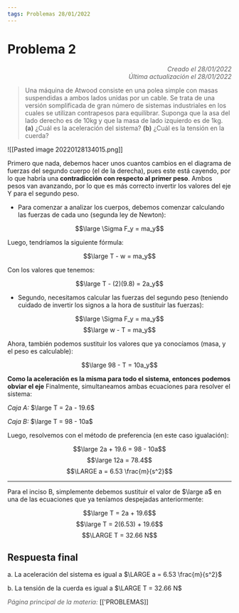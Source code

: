```yaml
---
tags: Problemas 28/01/2022
---
```


# Problema 2
<div style="text-align: right; opacity: 0.7; font-style: italic;">Creado el 28/01/2022</div>
<div style="text-align: right; opacity: 0.7; font-style: italic;">Última actualización el 28/01/2022</div>

> Una máquina de Atwood consiste en una polea simple con masas suspendidas a ambos lados unidas por un cable. Se trata de una versión somplificada de gran número de sistemas industriales en los cuales se utilizan contrapesos para equilibrar. Suponga que la asa del lado derecho es de 10kg y que la masa de lado izquierdo es de 1kg. 
   **(a)** ¿Cuál es la aceleración del sistema? 
   **(b)** ¿Cuál es la tensión en la cuerda?

![[Pasted image 20220128134015.png]]

Primero que nada, debemos hacer unos cuantos cambios en el diagrama de fuerzas del segundo cuerpo (el de la derecha), pues este está cayendo, por lo que habría una **contradicción con respecto al primer peso**. Ambos pesos van avanzando, por lo que es más correcto invertir los valores del eje Y para el segundo peso.

- Para comenzar a analizar los cuerpos, debemos comenzar calculando las fuerzas de cada uno (segunda ley de Newton):

$$\large \Sigma F_y = ma_y$$

Luego, tendríamos la siguiente fórmula:

$$\large T - w = ma_y$$

Con los valores que tenemos:

$$\large T - (2)(9.8) = 2a_y$$

- Segundo, necesitamos calcular las fuerzas del segundo peso (teniendo cuidado de invertir los signos a la hora de sustituir las fuerzas):

$$\large \Sigma F_y = ma_y$$
$$\large w - T = ma_y$$

Ahora, también podemos sustituir los valores que ya conocíamos (masa, y el peso es calculable): 

$$\large 98 - T = 10a_y$$

**Como la aceleración es la misma para todo el sistema, entonces podemos obviar el eje**
Finalmente, simultaneamos ambas ecuaciones para resolver el sistema:

*Caja A:* $\large T = 2a - 19.6$

*Caja B:* $\large T = 98 - 10a$

Luego, resolvemos con el método de preferencia (en este caso igualación):

$$\large 2a + 19.6 = 98 - 10a$$
$$\large 12a = 78.4$$
$$\LARGE a = 6.53 \frac{m}{s^2}$$

---

Para el inciso B, simplemente debemos sustituir el valor de $\large a$ en una de las ecuaciones que ya teníamos despejadas anteriormente:

$$\large T = 2a + 19.6$$
$$\large T = 2(6.53) + 19.6$$
$$\LARGE T = 32.66 N$$

## Respuesta final

a. La aceleración del sistema es igual a $\LARGE a = 6.53 \frac{m}{s^2}$

b. La tensión de la cuerda es igual a $\LARGE T = 32.66 N$

<span style="opacity: 0.7; font-style: italic;">Página principal de la materia:</span> [['PROBLEMAS]]
